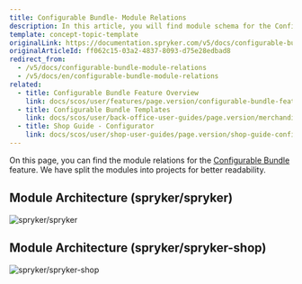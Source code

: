 ```yaml
---
title: Configurable Bundle- Module Relations
description: In this article, you will find module schema for the Configurable Bundle feature in the Spryker OS.
template: concept-topic-template
originalLink: https://documentation.spryker.com/v5/docs/configurable-bundle-module-relations
originalArticleId: ff062c15-03a2-4837-8093-d75e28edbad8
redirect_from:
  - /v5/docs/configurable-bundle-module-relations
  - /v5/docs/en/configurable-bundle-module-relations
related:
  - title: Configurable Bundle Feature Overview
    link: docs/scos/user/features/page.version/configurable-bundle-feature-overview.html
  - title: Configurable Bundle Templates
    link: docs/scos/user/back-office-user-guides/page.version/merchandising/configurable-bundle-templates/configurable-bundle-templates.html
  - title: Shop Guide - Configurator
    link: docs/scos/user/shop-user-guides/page.version/shop-guide-configurator/shop-guide-configurator.html
---
```


On this page, you can find the module relations for the [Configurable Bundle](/docs/scos/user/features/{{page.version}}/configurable-bundle-feature-overview.html) feature. We have split the modules into projects for better readability.

## Module Architecture (spryker/spryker)
![spryker/spryker](https://confluence-connect.gliffy.net/embed/image/12083b7a-4a09-4bc2-922c-e55d8382f542.png?utm_medium=live&utm_source=custom) 

## Module Architecture (spryker/spryker-shop)
![spryker/spryker-shop](https://confluence-connect.gliffy.net/embed/image/681b72ec-5381-4e69-893d-52f90ce0b250.png?utm_medium=live&utm_source=custom) 

